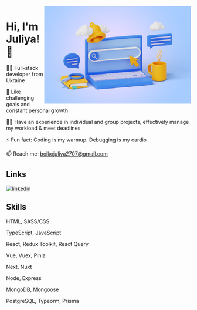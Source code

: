 <img src="./9215092.jpg" width="400" align="right" alt="banner"/>

# Hi, I'm Juliya! 👋

👩‍💻 Full-stack developer from Ukraine

🧠 Like challenging goals and constant personal growth

👯‍♀️ Have an experience in individual and group projects, effectively manage my workload & meet deadlines

⚡️ Fun fact: Coding is my warmup. Debugging is my cardio

📫 Reach me: boikojuliya2707@gmail.com

## Links

[![linkedin](https://img.shields.io/badge/linkedin-0A66C2?style=for-the-badge&logo=linkedin&logoColor=white)](www.linkedin.com/in/boikojuliya)

## Skills

HTML, SASS/CSS

TypeScript, JavaScript

React, Redux Toolkit, React Query

Vue, Vuex, Pinia

Next, Nuxt

Node, Express

MongoDB, Mongoose

PostgreSQL, Typeorm, Prisma
